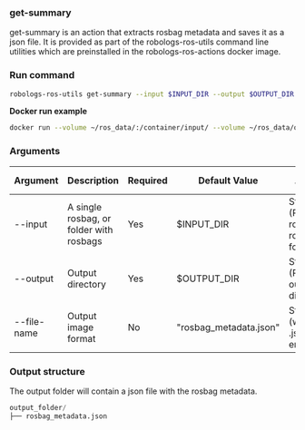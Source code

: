### get-summary

get-summary is an action that extracts rosbag metadata and saves it as a json file. It is provided as part of the robologs-ros-utils command
line utilities which are preinstalled in the robologs-ros-actions docker image.

### Run command

```bash 
robologs-ros-utils get-summary --input $INPUT_DIR --output $OUTPUT_DIR
```

**Docker run example**

```bash
docker run --volume ~/ros_data/:/container/input/ --volume ~/ros_data/output/:/container/output/ robologs-ros-actions 'robologs-ros-utils get-summary --input $INPUT_DIR --output $OUTPUT_DIR'
```

### Arguments

| Argument    | Description                                                              | Required | Default Value          | Valid Values                             |
|-------------|--------------------------------------------------------------------------|----------|------------------------|------------------------------------------|
| --input     | A single rosbag, or folder with rosbags                                  | Yes      | $INPUT_DIR             | String (Path to rosbag or rosbag folder) |
| --output    | Output directory                                                         | Yes      | $OUTPUT_DIR            | String (Path to output directory)        |
| --file-name | Output image format                                                      | No       | "rosbag_metadata.json" | String (with .json ending)               |

### Output structure
The output folder will contain a json file with the rosbag metadata.
```python
output_folder/
├── rosbag_metadata.json
``` 
